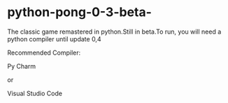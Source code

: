 # python-pong-0-3-beta-
The classic game remastered in python.Still in beta.To run, you will need a python compiler until update 0,4

Recommended Compiler:

Py Charm

or

Visual Studio Code
